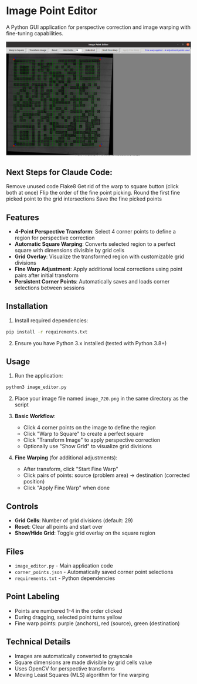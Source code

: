 # Image Point Editor

A Python GUI application for perspective correction and image warping with fine-tuning capabilities.

![Example of Image Point Editor](example.png)


## Next Steps for Claude Code:
Remove unused code
Flake8 
Get rid of the warp to square button (click both at once) 
Flip the order of the fine point picking. 
Round the first fine picked point to the grid intersections
Save the fine picked points 



## Features

- **4-Point Perspective Transform**: Select 4 corner points to define a region for perspective correction
- **Automatic Square Warping**: Converts selected region to a perfect square with dimensions divisible by grid cells
- **Grid Overlay**: Visualize the transformed region with customizable grid divisions
- **Fine Warp Adjustment**: Apply additional local corrections using point pairs after initial transform
- **Persistent Corner Points**: Automatically saves and loads corner selections between sessions

## Installation

1. Install required dependencies:
```bash
pip install -r requirements.txt
```

2. Ensure you have Python 3.x installed (tested with Python 3.8+)

## Usage

1. Run the application:
```bash
python3 image_editor.py
```

2. Place your image file named `image_720.png` in the same directory as the script

3. **Basic Workflow**:
   - Click 4 corner points on the image to define the region
   - Click "Warp to Square" to create a perfect square
   - Click "Transform Image" to apply perspective correction
   - Optionally use "Show Grid" to visualize grid divisions

4. **Fine Warping** (for additional adjustments):
   - After transform, click "Start Fine Warp"
   - Click pairs of points: source (problem area) → destination (corrected position)
   - Click "Apply Fine Warp" when done

## Controls

- **Grid Cells**: Number of grid divisions (default: 29)
- **Reset**: Clear all points and start over
- **Show/Hide Grid**: Toggle grid overlay on the square region

## Files

- `image_editor.py` - Main application code
- `corner_points.json` - Automatically saved corner point selections
- `requirements.txt` - Python dependencies

## Point Labeling

- Points are numbered 1-4 in the order clicked
- During dragging, selected point turns yellow
- Fine warp points: purple (anchors), red (source), green (destination)

## Technical Details

- Images are automatically converted to grayscale
- Square dimensions are made divisible by grid cells value
- Uses OpenCV for perspective transforms
- Moving Least Squares (MLS) algorithm for fine warping